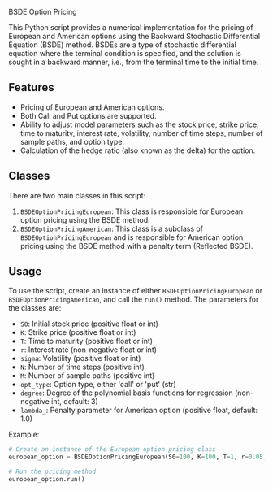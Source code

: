 BSDE Option Pricing

This Python script provides a numerical implementation for the pricing of European and American options using the Backward Stochastic Differential Equation (BSDE) method. BSDEs are a type of stochastic differential equation where the terminal condition is specified, and the solution is sought in a backward manner, i.e., from the terminal time to the initial time.

## Features

- Pricing of European and American options.
- Both Call and Put options are supported.
- Ability to adjust model parameters such as the stock price, strike price, time to maturity, interest rate, volatility, number of time steps, number of sample paths, and option type.
- Calculation of the hedge ratio (also known as the delta) for the option.

## Classes

There are two main classes in this script:

1. `BSDEOptionPricingEuropean`: This class is responsible for European option pricing using the BSDE method.
2. `BSDEOptionPricingAmerican`: This class is a subclass of `BSDEOptionPricingEuropean` and is responsible for American option pricing using the BSDE method with a penalty term (Reflected BSDE).

## Usage

To use the script, create an instance of either `BSDEOptionPricingEuropean` or `BSDEOptionPricingAmerican`, and call the `run()` method. The parameters for the classes are:

- `S0`: Initial stock price (positive float or int)
- `K`: Strike price (positive float or int)
- `T`: Time to maturity (positive float or int)
- `r`: Interest rate (non-negative float or int)
- `sigma`: Volatility (positive float or int)
- `N`: Number of time steps (positive int)
- `M`: Number of sample paths (positive int)
- `opt_type`: Option type, either 'call' or 'put' (str)
- `degree`: Degree of the polynomial basis functions for regression (non-negative int, default: 3)
- `lambda_`: Penalty parameter for American option (positive float, default: 1.0)

Example:

```python
# Create an instance of the European option pricing class
european_option = BSDEOptionPricingEuropean(S0=100, K=100, T=1, r=0.05, sigma=0.2, N=100, M=10000, opt_type='call')

# Run the pricing method
european_option.run()

